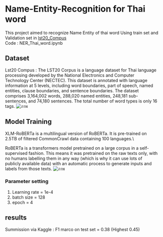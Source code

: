 # Name-Entity-Recognition for Thai word
This project aimed to recognize Name Entity of thai word Using train set and Validation set in [lst20_Compus](https://aiforthai.in.th/corpus.php)\
Code : NER_Thai_word.ipynb

## Dataset
Lst20 Compus : The LST20 Corpus is a language dataset for Thai language processing developed by the National Electronics and Computer Technology Center (NECTEC). This dataset is annotated with language information at 5 levels, including word boundaries, part of speech, named entities, clause boundaries, and sentence boundaries. The dataset comprises 3,164,002 words, 288,020 named entities, 248,181 sub-sentences, and 74,180 sentences. The total number of word types is only 16 tags.
![ภาพ](https://github.com/juliee235/Name-Entity-Recognition/assets/138569824/9cbeff52-b037-4ce7-a8ae-e9a9bbe069b2)

 ## Model Training
XLM-RoBERTa is a multilingual version of RoBERTa. It is pre-trained on 2.5TB of filtered CommonCrawl data containing 100 languages.\

RoBERTa is a transformers model pretrained on a large corpus in a self-supervised fashion. This means it was pretrained on the raw texts only, with no humans labelling them in any way (which is why it can use lots of publicly available data) with an automatic process to generate inputs and labels from those texts.
![ภาพ](https://github.com/juliee235/Name-Entity-Recognition/assets/138569824/1db2ba18-84f4-4776-927a-b1e95d70e19f)
### Parameter setting
1. Learning rate = 1e-4
2. batch size = 128
3. epoch = 4

## results
Summission via Kaggle : F1 marco on test set = 0.38 (Highest 0.45)



